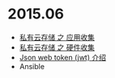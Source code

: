 # 2015.06

* [私有云存储 之 应用收集](private_cloud_storage_app_list.md)
* [私有云存储 之 硬件收集](private_cloud_storage_dev_list.md)
* [Json web token (jwt) 介绍](jwt.md)
* Ansible
